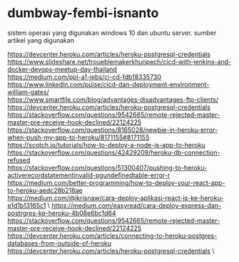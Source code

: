 # dumbway-fembi-isnanto

sistem operasi yang digunakan windows 10 dan ubuntu server.
sumber artikel yang digunakan

https://devcenter.heroku.com/articles/heroku-postgresql-credentials \
https://www.slideshare.net/troueblemakerkhunpech/cicd-with-jenkins-and-docker-devops-meetup-day-thailand \
https://medium.com/ppl-a1-iebs/ci-cd-fdb18335730 \
https://www.linkedin.com/pulse/cicd-dan-deployment-environment-william-gates/ \
https://www.smartfile.com/blog/advantages-disadvantages-ftp-clients/ \
https://devcenter.heroku.com/articles/heroku-postgresql-credentials \
https://stackoverflow.com/questions/9542665/remote-rejected-master-master-pre-receive-hook-declined/22124225 \
https://stackoverflow.com/questions/8165028/newbie-in-heroku-error-when-push-my-app-to-heroku/8171155#8171155 \
https://scotch.io/tutorials/how-to-deploy-a-node-js-app-to-heroku
https://stackoverflow.com/questions/42429209/heroku-db-connection-refused \
https://stackoverflow.com/questions/51300407/pushing-to-heroku-activerecordstatementinvalid-pgundefinedtable-error-r \
https://medium.com/better-programming/how-to-deploy-your-react-app-to-heroku-aedc28b218ae \
https://medium.com/@ikrisnaw/cara-deploy-aplikasi-react-js-ke-heroku-e1d1b13165c1 \ 
https://medium.com/easyread/cara-deploy-express-dan-postrgres-ke-heroku-4b08e6bc1d64 \
https://stackoverflow.com/questions/9542665/remote-rejected-master-master-pre-receive-hook-declined/22124225 \
https://devcenter.heroku.com/articles/connecting-to-heroku-postgres-databases-from-outside-of-heroku \
https://devcenter.heroku.com/articles/heroku-postgresql-credentials \
